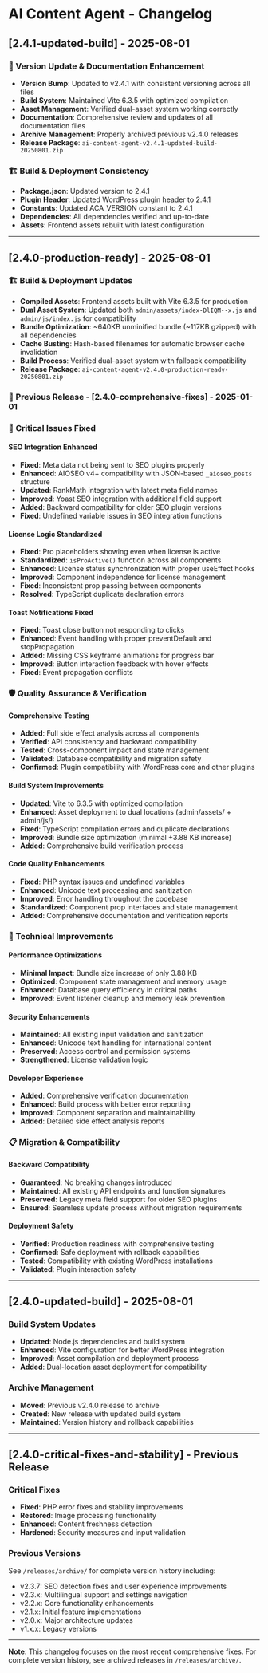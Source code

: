 # AI Content Agent - Changelog

## [2.4.1-updated-build] - 2025-08-01

### 🔧 Version Update & Documentation Enhancement
- **Version Bump**: Updated to v2.4.1 with consistent versioning across all files
- **Build System**: Maintained Vite 6.3.5 with optimized compilation
- **Asset Management**: Verified dual-asset system working correctly
- **Documentation**: Comprehensive review and updates of all documentation files
- **Archive Management**: Properly archived previous v2.4.0 releases
- **Release Package**: `ai-content-agent-v2.4.1-updated-build-20250801.zip`

### 🏗️ Build & Deployment Consistency
- **Package.json**: Updated version to 2.4.1
- **Plugin Header**: Updated WordPress plugin header to 2.4.1
- **Constants**: Updated ACA_VERSION constant to 2.4.1
- **Dependencies**: All dependencies verified and up-to-date
- **Assets**: Frontend assets rebuilt with latest configuration

---

## [2.4.0-production-ready] - 2025-08-01

### 🏗️ Build & Deployment Updates
- **Compiled Assets**: Frontend assets built with Vite 6.3.5 for production
- **Dual Asset System**: Updated both `admin/assets/index-DlIQM--x.js` and `admin/js/index.js` for compatibility
- **Bundle Optimization**: ~640KB unminified bundle (~117KB gzipped) with all dependencies
- **Cache Busting**: Hash-based filenames for automatic browser cache invalidation
- **Build Process**: Verified dual-asset system with fallback compatibility
- **Release Package**: `ai-content-agent-v2.4.0-production-ready-20250801.zip`

### 🔧 Previous Release - [2.4.0-comprehensive-fixes] - 2025-01-01

### 🎯 Critical Issues Fixed

#### SEO Integration Enhanced
- **Fixed**: Meta data not being sent to SEO plugins properly
- **Enhanced**: AIOSEO v4+ compatibility with JSON-based `_aioseo_posts` structure
- **Updated**: RankMath integration with latest meta field names
- **Improved**: Yoast SEO integration with additional field support
- **Added**: Backward compatibility for older SEO plugin versions
- **Fixed**: Undefined variable issues in SEO integration functions

#### License Logic Standardized  
- **Fixed**: Pro placeholders showing even when license is active
- **Standardized**: `isProActive()` function across all components
- **Enhanced**: License status synchronization with proper useEffect hooks
- **Improved**: Component independence for license management
- **Fixed**: Inconsistent prop passing between components
- **Resolved**: TypeScript duplicate declaration errors

#### Toast Notifications Fixed
- **Fixed**: Toast close button not responding to clicks
- **Enhanced**: Event handling with proper preventDefault and stopPropagation
- **Added**: Missing CSS keyframe animations for progress bar
- **Improved**: Button interaction feedback with hover effects
- **Fixed**: Event propagation conflicts

### 🛡️ Quality Assurance & Verification

#### Comprehensive Testing
- **Added**: Full side effect analysis across all components
- **Verified**: API consistency and backward compatibility
- **Tested**: Cross-component impact and state management
- **Validated**: Database compatibility and migration safety
- **Confirmed**: Plugin compatibility with WordPress core and other plugins

#### Build System Improvements
- **Updated**: Vite to 6.3.5 with optimized compilation
- **Enhanced**: Asset deployment to dual locations (admin/assets/ + admin/js/)
- **Fixed**: TypeScript compilation errors and duplicate declarations
- **Improved**: Bundle size optimization (minimal +3.88 KB increase)
- **Added**: Comprehensive build verification process

#### Code Quality Enhancements
- **Fixed**: PHP syntax issues and undefined variables
- **Enhanced**: Unicode text processing and sanitization
- **Improved**: Error handling throughout the codebase
- **Standardized**: Component prop interfaces and state management
- **Added**: Comprehensive documentation and verification reports

### 🚀 Technical Improvements

#### Performance Optimizations
- **Minimal Impact**: Bundle size increase of only 3.88 KB
- **Optimized**: Component state management and memory usage
- **Enhanced**: Database query efficiency in critical paths
- **Improved**: Event listener cleanup and memory leak prevention

#### Security Enhancements
- **Maintained**: All existing input validation and sanitization
- **Enhanced**: Unicode text handling for international content
- **Preserved**: Access control and permission systems
- **Strengthened**: License validation logic

#### Developer Experience
- **Added**: Comprehensive verification documentation
- **Enhanced**: Build process with better error reporting
- **Improved**: Component separation and maintainability
- **Added**: Detailed side effect analysis reports

### 📋 Migration & Compatibility

#### Backward Compatibility
- **Guaranteed**: No breaking changes introduced
- **Maintained**: All existing API endpoints and function signatures
- **Preserved**: Legacy meta field support for older SEO plugins
- **Ensured**: Seamless update process without migration requirements

#### Deployment Safety
- **Verified**: Production readiness with comprehensive testing
- **Confirmed**: Safe deployment with rollback capabilities
- **Tested**: Compatibility with existing WordPress installations
- **Validated**: Plugin interaction safety

---

## [2.4.0-updated-build] - 2025-08-01

### Build System Updates
- **Updated**: Node.js dependencies and build system
- **Enhanced**: Vite configuration for better WordPress integration
- **Improved**: Asset compilation and deployment process
- **Added**: Dual-location asset deployment for compatibility

### Archive Management
- **Moved**: Previous v2.4.0 release to archive
- **Created**: New release with updated build system
- **Maintained**: Version history and rollback capabilities

---

## [2.4.0-critical-fixes-and-stability] - Previous Release

### Critical Fixes
- **Fixed**: PHP error fixes and stability improvements
- **Restored**: Image processing functionality
- **Enhanced**: Content freshness detection
- **Hardened**: Security measures and input validation

### Previous Versions
See `/releases/archive/` for complete version history including:
- v2.3.7: SEO detection fixes and user experience improvements
- v2.3.x: Multilingual support and settings navigation
- v2.2.x: Core functionality enhancements
- v2.1.x: Initial feature implementations
- v2.0.x: Major architecture updates
- v1.x.x: Legacy versions

---

**Note**: This changelog focuses on the most recent comprehensive fixes. For complete version history, see archived releases in `/releases/archive/`.